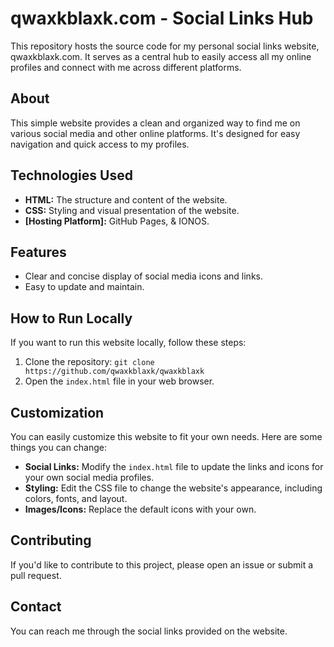 # qwaxkblaxk.com - Social Links Hub

This repository hosts the source code for my personal social links website, qwaxkblaxk.com.  It serves as a central hub to easily access all my online profiles and connect with me across different platforms.

## About

This simple website provides a clean and organized way to find me on various social media and other online platforms.  It's designed for easy navigation and quick access to my profiles.

## Technologies Used

*   **HTML:**  The structure and content of the website.
*   **CSS:** Styling and visual presentation of the website.
*   **[Hosting Platform]:**  GitHub Pages, & IONOS. 

## Features

*   Clear and concise display of social media icons and links.
*   Easy to update and maintain.


## How to Run Locally

If you want to run this website locally, follow these steps:

1.  Clone the repository: `git clone https://github.com/qwaxkblaxk/qwaxkblaxk`
2.  Open the `index.html` file in your web browser.

## Customization

You can easily customize this website to fit your own needs.  Here are some things you can change:

*   **Social Links:**  Modify the `index.html` file to update the links and icons for your own social media profiles.
*   **Styling:**  Edit the CSS file to change the website's appearance, including colors, fonts, and layout.
*   **Images/Icons:** Replace the default icons with your own.

## Contributing 

If you'd like to contribute to this project, please open an issue or submit a pull request.

## Contact

You can reach me through the social links provided on the website.

